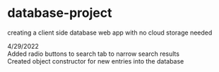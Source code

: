 # database-project
creating a client side database web app with no cloud storage needed


4/29/2022 <br />
Added radio buttons to search tab to narrow search results <br />
Created object constructor for new entries into the database <br />
